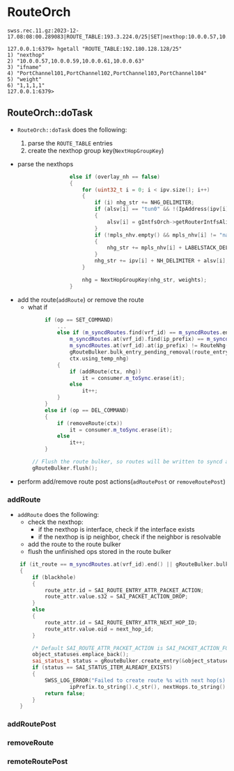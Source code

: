 # RouteOrch

```
swss.rec.11.gz:2023-12-17.08:08:00.289083|ROUTE_TABLE:193.3.224.0/25|SET|nexthop:10.0.0.57,10.0.0.59,10.0.0.61,10.0.0.63|ifname:PortChannel101,PortChannel102,PortChannel103,PortChannel104|weight:1,1,1,1
```
```
127.0.0.1:6379> hgetall "ROUTE_TABLE:192.180.128.128/25"
1) "nexthop"
2) "10.0.0.57,10.0.0.59,10.0.0.61,10.0.0.63"
3) "ifname"
4) "PortChannel101,PortChannel102,PortChannel103,PortChannel104"
5) "weight"
6) "1,1,1,1"
127.0.0.1:6379>
```

## RouteOrch::doTask
* `RouteOrch::doTask` does the following:
    1. parse the `ROUTE_TABLE` entries
    2. create the nexthop group key(`NextHopGroupKey`)

* parse the nexthops
```cpp
                    else if (overlay_nh == false)
                    {
                        for (uint32_t i = 0; i < ipv.size(); i++)
                        {
                            if (i) nhg_str += NHG_DELIMITER;
                            if (alsv[i] == "tun0" && !(IpAddress(ipv[i]).isZero()))
                            {
                                alsv[i] = gIntfsOrch->getRouterIntfsAlias(ipv[i]);
                            }
                            if (!mpls_nhv.empty() && mpls_nhv[i] != "na")
                            {
                                nhg_str += mpls_nhv[i] + LABELSTACK_DELIMITER;
                            }
                            nhg_str += ipv[i] + NH_DELIMITER + alsv[i];
                        }

                        nhg = NextHopGroupKey(nhg_str, weights);
                    }
```

* add the route(`addRoute`) or remove the route 
    * what if 
```cpp
            if (op == SET_COMMAND)
                ...
                else if (m_syncdRoutes.find(vrf_id) == m_syncdRoutes.end() ||
                    m_syncdRoutes.at(vrf_id).find(ip_prefix) == m_syncdRoutes.at(vrf_id).end() ||
                    m_syncdRoutes.at(vrf_id).at(ip_prefix) != RouteNhg(nhg, ctx.nhg_index) ||
                    gRouteBulker.bulk_entry_pending_removal(route_entry) ||
                    ctx.using_temp_nhg)
                {
                    if (addRoute(ctx, nhg))
                        it = consumer.m_toSync.erase(it);
                    else
                        it++;
                }
            }
            else if (op == DEL_COMMAND)
            {
                if (removeRoute(ctx))
                    it = consumer.m_toSync.erase(it);
                else
                    it++;
            }

        // Flush the route bulker, so routes will be written to syncd and ASIC
        gRouteBulker.flush();
```

* perform add/remove route post actions(`adRoutePost` or `removeRoutePost`)


### addRoute
* `addRoute` does the following:
    * check the nexthop:
        * if the nexthop is interface, check if the interface exists
        * if the nexthop is ip neighbor, check if the neighbor is resolvable
    * add the route to the route bulker
    * flush the unfinished ops stored in the route bulker

```cpp
    if (it_route == m_syncdRoutes.at(vrf_id).end() || gRouteBulker.bulk_entry_pending_removal(route_entry))
    {
        if (blackhole)
        {
            route_attr.id = SAI_ROUTE_ENTRY_ATTR_PACKET_ACTION;
            route_attr.value.s32 = SAI_PACKET_ACTION_DROP;
        }
        else
        {
            route_attr.id = SAI_ROUTE_ENTRY_ATTR_NEXT_HOP_ID;
            route_attr.value.oid = next_hop_id;
        }

        /* Default SAI_ROUTE_ATTR_PACKET_ACTION is SAI_PACKET_ACTION_FORWARD */
        object_statuses.emplace_back();
        sai_status_t status = gRouteBulker.create_entry(&object_statuses.back(), &route_entry, 1, &route_attr);
        if (status == SAI_STATUS_ITEM_ALREADY_EXISTS)
        {
            SWSS_LOG_ERROR("Failed to create route %s with next hop(s) %s: already exists in bulker",
                    ipPrefix.to_string().c_str(), nextHops.to_string().c_str());
            return false;
        }
    }
```

### addRoutePost

### removeRoute
### remoteRoutePost

